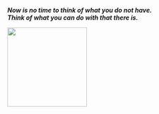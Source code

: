 __***Now is no time to think of what you do not have.***__  
__***Think of what you can do with that there is.***__

<img height="180em" src="https://github-readme-stats.vercel.app/api?username=Feliz-me&show_icons=true&hide_border=true&&count_private=true&include_all_commits=true" />

